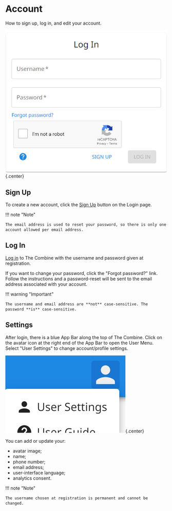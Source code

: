 # Account

How to sign up, log in, and edit your account.

![Login](images/login.png){.center}

## Sign Up

To create a new account, click the [Sign Up](../signup) button on the Login page.

!!! note "Note"

    The email address is used to reset your password, so there is only one account allowed per email address.

## Log In

[Log in](../login) to The Combine with the username and password given at registration.

If you want to change your password, click the "Forgot password?" link. Follow the instructions and a password-reset
will be sent to the email address associated with your account.

!!! warning "Important"

    The username and email address are **not** case-sensitive. The password **is** case-sensitive.

## Settings

After login, there is a blue App Bar along the top of The Combine. Click on the avatar icon at the right end of the App
Bar to open the User Menu. Select "User Settings" to change account/profile settings.

![User Menu](images/userMenu.png){.center}

You can add or update your:

- avatar image;
- name;
- phone number;
- email address;
- user-interface language;
- analytics consent.

!!! note "Note"

    The username chosen at registration is permanent and cannot be changed.

